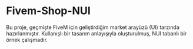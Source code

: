 # Fivem-Shop-NUI
Bu proje, geçmişte FiveM için geliştirdiğim market arayüzü (UI) tarzında hazırlanmıştır. Kullanışlı bir tasarım anlayışıyla oluşturulmuş, NUI tabanlı bir örnek çalışmadır.
